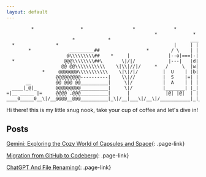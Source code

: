 ```yaml
---
layout: default
---
```


```
         *                 *                  *              *
                                                      *             *
                        *            *                             ___
  *               *                                          |     | |
        *              _________##                 *        / \    | |
                      @\\\\\\\\\##    *     |              |--o|===|-|
  *                  @@@\\\\\\\\##\       \|/|/            |---|   |d|
                    @@ @@\\\\\\\\\\\    \|\\|//|/     *   /     \  |w|
             *     @@@@@@@\\\\\\\\\\\    \|\|/|/         |  U    | |b|
                  @@@@@@@@@----------|    \\|//          |  S    |=| |
       __         @@ @@@ @@__________|     \|/           |  A    | | |
  ____|_@|_       @@@@@@@@@__________|     \|/           |_______| |_|
=|__ _____ |=     @@@@ .@@@__________|      |             |@| |@|  | |
____0_____0__\|/__@@@@__@@@__________|_\|/__|___\|/__\|/___________|_|_
```

Hi there! this is my little snug nook, take your cup of coffee and let's dive in!

## Posts

[Gemini: Exploring the Cozy World of Capsules and Space](posts/gemini-exploring-the-cozy-world-of-capsules-and-space.md){: .page-link}

[Migration from GitHub to Codeberg](posts/migration-from-github-to-codeberg.md){: .page-link}

[ChatGPT And File Renaming](posts/chatgpt-and-file-renaming.md){: .page-link}